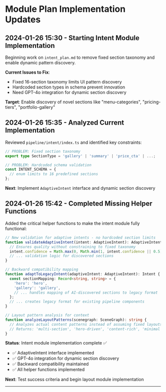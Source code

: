 # Module Plan Implementation Updates

## 2024-01-26 15:30 - Starting Intent Module Implementation

Beginning work on `intent_plan.md` to remove fixed section taxonomy and enable dynamic pattern discovery.

**Current Issues to Fix**:
- Fixed 16-section taxonomy limits UI pattern discovery
- Hardcoded section types in schema prevent innovation
- Need GPT-4o integration for dynamic section discovery

**Target**: Enable discovery of novel sections like "menu-categories", "pricing-tiers", "portfolio-gallery"

## 2024-01-26 15:35 - Analyzed Current Implementation

Reviewed `pipeline/intent/index.ts` and identified key constraints:

```typescript
// PROBLEM: Fixed section taxonomy
export type SectionType = 'gallery' | 'summary' | 'price_cta' | ...;

// PROBLEM: Hardcoded schema validation
const INTENT_SCHEMA = {
  // enum limits to 16 predefined sections
};
```

**Next**: Implement `AdaptiveIntent` interface and dynamic section discovery

## 2024-01-26 15:42 - Completed Missing Helper Functions

Added the critical helper functions to make the intent module fully functional:

```typescript
// New validation for adaptive intents - no hardcoded section limits
function validateAdaptiveIntent(intent: AdaptiveIntent): AdaptiveIntent {
  // Ensures quality without constraining to fixed taxonomy
  intent.confidence = Math.max(0, Math.min(1, intent.confidence || 0.5));
  // ... validation logic for discovered sections
}

// Backward compatibility mapping
function adaptToLegacyIntent(adaptiveIntent: AdaptiveIntent): Intent {
  const sectionMapping: Record<string, string> = {
    'hero': 'hero',
    'gallery': 'gallery',
    // ... handles mapping of AI-discovered sections to legacy format
  };
  // ... creates legacy format for existing pipeline components
}

// Layout pattern analysis for context
function analyzeLayoutPatterns(scenegraph: SceneGraph): string {
  // Analyzes actual content patterns instead of assuming fixed layouts
  // Returns: 'multi-section', 'hero-driven', 'content-rich', 'minimal', etc.
}
```

**Status**: Intent module implementation complete ✅
- ✅ AdaptiveIntent interface implemented
- ✅ GPT-4o integration for dynamic section discovery
- ✅ Backward compatibility maintained
- ✅ All helper functions implemented

**Next**: Test success criteria and begin layout module implementation

---